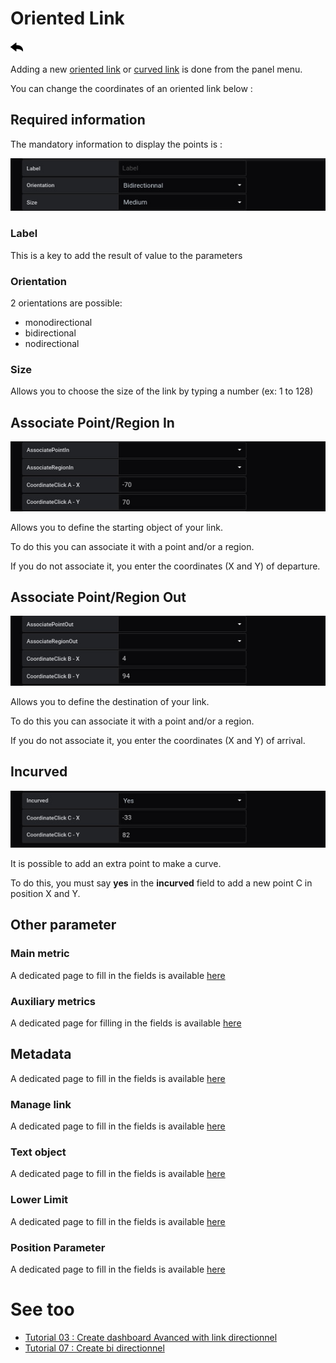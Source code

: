# Oriented Link

[![](../../screenshots/other/Go-back.png)](coordinates.md)

Adding a new [oriented link](../panel/panel-oriented-link.md) or [curved link](../panel/panel-incurved-link.md) is done from the panel menu.

You can change the coordinates of an oriented link below :

## Required information

The mandatory information to display the points is :

![saisie oriented link](../../screenshots/editor/coordinates/screen-oriented-link/obligatoire.jpg)

### Label

This is a key to add the result of value to the parameters

### Orientation

2 orientations are possible:

- monodirectional
- bidirectional
- nodirectional

### Size

Allows you to choose the size of the link by typing a number (ex: 1 to 128)

## Associate Point/Region In

![associate in](../../screenshots/editor/coordinates/screen-oriented-link/in.jpg)

Allows you to define the starting object of your link.

To do this you can associate it with a point and/or a region.

If you do not associate it, you enter the coordinates (X and Y) of departure.

## Associate Point/Region Out

![associate out](../../screenshots/editor/coordinates/screen-oriented-link/out.jpg)

Allows you to define the destination of your link.

To do this you can associate it with a point and/or a region.

If you do not associate it, you enter the coordinates (X and Y) of arrival.

## Incurved

![incurved](../../screenshots/editor/coordinates/screen-oriented-link/incurved.jpg)

It is possible to add an extra point to make a curve.

To do this, you must say **yes** in the **incurved** field to add a new point C in position X and Y.

## Other parameter

### Main metric

A dedicated page to fill in the fields is available [here](coordinates-space-main-metric.md)

### Auxiliary metrics

A dedicated page for filling in the fields is available [here](coordinates-auxiliary-metric.md)

## Metadata

A dedicated page to fill in the fields is available [here](coordinates-metada.md)

### Manage link

A dedicated page to fill in the fields is available [here](coordinates-manage-link.md)

### Text object

A dedicated page to fill in the fields is available [here](coordinates-object-text.md)

### Lower Limit

A dedicated page to fill in the fields is available [here](coordinates-lower-limit-link.md)

### Position Parameter

A dedicated page to fill in the fields is available [here](coordinates-position-parameter.md)


# See too

- [Tutorial 03 : Create dashboard Avanced with link directionnel](../demo/tutorial03.md)
- [Tutorial 07 : Create bi directionnel](../demo/tutorial07.md)
